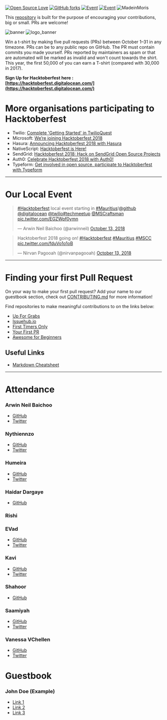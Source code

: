 [![Open Source Love](https://img.shields.io/badge/Open%20Source-%E2%9D%A4-pink.svg)](https://github.com/arwinneil/hacktoberfest-mauritius)  [![GitHub forks](https://img.shields.io/github/forks/arwinneil/hacktoberfest-mauritius.svg)](https://github.com/arwinneil/hacktoberfest-mauritius/network) 
[![Event](https://img.shields.io/badge/event-meetup-red.svg)](https://www.meetup.com/MauritiusSoftwareCraftsmanshipCommunity/events/254965197/)
[![Event](https://img.shields.io/badge/hosted%20by-Extension%20Interactive-blue.svg)](http://extension-interactive.com/)
![MadeinMoris](https://img.shields.io/badge/Made%20in-Moris-green.svg)

This [repository](https://github.com/arwinneil/hacktoberfest-mauritius) is built for the purpose of encouraging your contributions, big or small. PRs are welcome!

![banner](/assets/banner.jpg)
![logo_banner](/assets/hacktoberfest_banner.png)

Win a t-shirt by making five pull requests (PRs) between October 1–31 in any timezone. PRs can be to any public repo on GitHub. The PR must contain commits you made yourself. PRs reported by maintainers as spam or that are automated will be marked as invalid and won't count towards the shirt. This year, the first 50,000 of you can earn a T-shirt (compared with 30,000 in 2017).

__Sign Up for Hacktoberfest here : [https://hacktoberfest.digitalocean.com/](https://hacktoberfest.digitalocean.com/)__

# More organisations participating to Hacktoberfest
- Twilio: [Complete 'Getting Started' in TwilioQuest](https://www.twilio.com/quest)  
- Microsoft: [We’re joining Hacktoberfest 2018](https://open.microsoft.com/2018/09/18/hacktoberfest-2018-microsoft/)
- Hasura: [Announcing Hacktoberfest 2018 with Hasura](https://blog.hasura.io/announcing-hacktoberfest-2018-with-hasura-621045dc9560)
- NativeScript: [Hacktoberfest is Here!](https://www.nativescript.org/blog/hacktoberfest-is-here)
- SendGrid: [Hacktoberfest 2018: Hack on SendGrid Open Source Projects](https://sendgrid.com/blog/hacktoberfest-2018-hack-on-sendgrid-open-source-projects/)
- Auth0: [Celebrate Hacktoberfest 2018 with Auth0!](https://auth0.com/blog/celebrate-hacktoberfest-with-auth0/)
- Typeform: [Get involved in open source, participate to Hacktoberfest with Typeform](https://medium.com/typeforms-engineering-blog/get-involved-in-open-source-participate-to-hacktoberfest-with-typeform-278b4fa4cf19)

---

# Our Local Event
<blockquote class="twitter-tweet" data-lang="en"><p lang="en" dir="ltr"><a href="https://twitter.com/hashtag/Hacktoberfest?src=hash&amp;ref_src=twsrc%5Etfw">#Hacktoberfest</a> local event starting in <a href="https://twitter.com/hashtag/Mauritius?src=hash&amp;ref_src=twsrc%5Etfw">#Mauritius</a>!<a href="https://twitter.com/github?ref_src=twsrc%5Etfw">@github</a> <a href="https://twitter.com/digitalocean?ref_src=twsrc%5Etfw">@digitalocean</a> <a href="https://twitter.com/twilio?ref_src=twsrc%5Etfw">@twilio</a><a href="https://twitter.com/hashtag/techmeetup?src=hash&amp;ref_src=twsrc%5Etfw">#techmeetup</a> <a href="https://twitter.com/MSCraftsman?ref_src=twsrc%5Etfw">@MSCraftsman</a> <a href="https://t.co/EGZWpf0ymn">pic.twitter.com/EGZWpf0ymn</a></p>&mdash; Arwin Neil Baichoo (@arwinneil) <a href="https://twitter.com/arwinneil/status/1051001617670123523?ref_src=twsrc%5Etfw">October 13, 2018</a></blockquote>

<blockquote class="twitter-tweet" data-lang="en"><p lang="en" dir="ltr">Hacktoberfest 2018 going on! <a href="https://twitter.com/hashtag/Hacktoberfest?src=hash&amp;ref_src=twsrc%5Etfw">#Hacktoberfest</a> <a href="https://twitter.com/hashtag/Mauritius?src=hash&amp;ref_src=twsrc%5Etfw">#Mauritius</a> <a href="https://twitter.com/hashtag/MSCC?src=hash&amp;ref_src=twsrc%5Etfw">#MSCC</a> <a href="https://t.co/fduVo1o1oB">pic.twitter.com/fduVo1o1oB</a></p>&mdash; Nirvan Pagooah (@nirvanpagooah) <a href="https://twitter.com/nirvanpagooah/status/1051046806598111233?ref_src=twsrc%5Etfw">October 13, 2018</a></blockquote><script async src="https://platform.twitter.com/widgets.js" charset="utf-8"></script>

---

# Finding your first Pull Request
On your way to make your first pull request? Add your name to our guestbook section, check out [CONTRIBUTING.md](CONTRIBUTING.md) for more information!

Find repositories to make meaningful contributions to on the links below:

- [Up For Grabs](https://up-for-grabs.net/)
- [Issuehub.io](http://issuehub.io/)
- [First Timers Only](https://www.firsttimersonly.com/)
- [Your First PR](http://yourfirstpr.github.io/)
- [Awesome for Beginners](https://github.com/mungell/awesome-for-beginners)

## Useful Links
- [Markdown Cheatsheet](https://github.com/adam-p/markdown-here/wiki/Markdown-Cheatsheet)

---

# Attendance
### Arwin Neil Baichoo
- [GitHub](https://github.com/arwinneil)
- [Twitter](https://twitter.com/arwinneil)

### Nythiennzo
- [GitHub](https://github.com/Nythiennzo)
- [Twitter](https://twitter.com/Nythiennzo)

### Humeira
- [GitHub](https://github.com/Humeira)
- [Twitter](https://twitter.com/echdee)

### Haidar Dargaye
-  [GitHub](https://github.com/haidarknightfury)

### Rishi

### EVad
- [GitHub](https://github.com/azezezaaa)
- [Twitter](https://twitter.com/azezezaaa)

### Kavi
- [GitHub](https://github.com/KnightRag)
- [Twitter](https://twitter.com/Knight_Rag)

### Shahoor
- [GitHub](https://github.com/El-Psy-Congrooo)

### Saamiyah
- [GitHub](https://github.com/saamiyah)
- [Twitter](https://twitter.com/smearthelove)

### Vanessa VChellen
- [GitHub](https://github.com/vchellen)
- [Twitter](https://twitter.com/VanessaChellen)

# Guestbook

### John Doe (Example)
 - [Link 1](https://www.example.com)
 - [Link 2](https://www.example.com) 
 - [Link 3](https://www.example.com)
